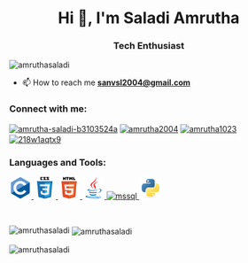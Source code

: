 <h1 align="center">Hi 👋, I'm Saladi Amrutha</h1>
<h3 align="center">Tech Enthusiast</h3>

<p align="left"> <img src="https://komarev.com/ghpvc/?username=amruthasaladi&label=Profile%20views&color=0e75b6&style=flat" alt="amruthasaladi" /> </p>

- 📫 How to reach me **sanvsl2004@gmail.com**

<h3 align="left">Connect with me:</h3>
<p align="left">
<a href="https://linkedin.com/in/amrutha-saladi-b3103524a" target="blank"><img align="center" src="https://raw.githubusercontent.com/rahuldkjain/github-profile-readme-generator/master/src/images/icons/Social/linked-in-alt.svg" alt="amrutha-saladi-b3103524a" height="30" width="40" /></a>
<a href="https://www.codechef.com/users/amrutha2004" target="blank"><img align="center" src="https://cdn.jsdelivr.net/npm/simple-icons@3.1.0/icons/codechef.svg" alt="amrutha2004" height="30" width="40" /></a>
<a href="https://www.leetcode.com/amrutha1023" target="blank"><img align="center" src="https://raw.githubusercontent.com/rahuldkjain/github-profile-readme-generator/master/src/images/icons/Social/leet-code.svg" alt="amrutha1023" height="30" width="40" /></a>
<a href="https://auth.geeksforgeeks.org/user/218w1aqtx9" target="blank"><img align="center" src="https://raw.githubusercontent.com/rahuldkjain/github-profile-readme-generator/master/src/images/icons/Social/geeks-for-geeks.svg" alt="218w1aqtx9" height="30" width="40" /></a>
</p>

<h3 align="left">Languages and Tools:</h3>
<p align="left"> <a href="https://www.cprogramming.com/" target="_blank" rel="noreferrer"> <img src="https://raw.githubusercontent.com/devicons/devicon/master/icons/c/c-original.svg" alt="c" width="40" height="40"/> </a> <a href="https://www.w3schools.com/css/" target="_blank" rel="noreferrer"> <img src="https://raw.githubusercontent.com/devicons/devicon/master/icons/css3/css3-original-wordmark.svg" alt="css3" width="40" height="40"/> </a> <a href="https://www.w3.org/html/" target="_blank" rel="noreferrer"> <img src="https://raw.githubusercontent.com/devicons/devicon/master/icons/html5/html5-original-wordmark.svg" alt="html5" width="40" height="40"/> </a> <a href="https://www.java.com" target="_blank" rel="noreferrer"> <img src="https://raw.githubusercontent.com/devicons/devicon/master/icons/java/java-original.svg" alt="java" width="40" height="40"/> </a> <a href="https://www.microsoft.com/en-us/sql-server" target="_blank" rel="noreferrer"> <img src="https://www.svgrepo.com/show/303229/microsoft-sql-server-logo.svg" alt="mssql" width="40" height="40"/> </a> <a href="https://www.python.org" target="_blank" rel="noreferrer"> <img src="https://raw.githubusercontent.com/devicons/devicon/master/icons/python/python-original.svg" alt="python" width="40" height="40"/> </a> </p>
<br>
<p><img align="left" src="https://github-readme-stats.vercel.app/api/top-langs?username=amruthasaladi&show_icons=true&locale=en&layout=compact" alt="amruthasaladi" /></p>

<p>&nbsp;<img align="center" src="https://github-readme-stats.vercel.app/api?username=amruthasaladi&show_icons=true&locale=en" alt="amruthasaladi" /></p>

<p><img align="center" src="https://github-readme-streak-stats.herokuapp.com/?user=amruthasaladi&" alt="amruthasaladi" /></p>
